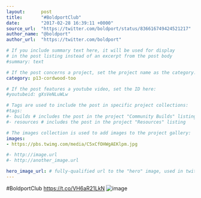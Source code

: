 ```yaml
---
layout:      post
title:       "#BoldportClub"
date:        "2017-02-28 16:39:11 +0000"
source_url:  "https://twitter.com/boldport/status/836616749424521217"
author_name: "@boldport"
author_url:  "https://twitter.com/boldport"

# If you include summary text here, it will be used for display
# in the post listing instead of an excerpt from the post body
#summary: text

# If the post concerns a project, set the project name as the category:
category: p13-cordwood-too

# If the post features a youtube video, set the ID here:
#youtubeid: gXsVeNLuWLw

# Tags are used to include the post in specific project collections:
#tags:
#- builds # includes the post in the project "Community Builds" listing
#- resources # includes the post in the project "Resources" listing

# The images collection is used to add images to the project gallery:
images:
- https://pbs.twimg.com/media/C5xCfOHWgAEKlpm.jpg

#- http://image.url
#- http://another_image.url

hero_image_url: # fully-qualified url to the "hero" image, used in twitter cards for example
---
```


#BoldportClub https://t.co/VH6aR21LkN
![image](https://pbs.twimg.com/media/C5xCfOHWgAEKlpm.jpg)


